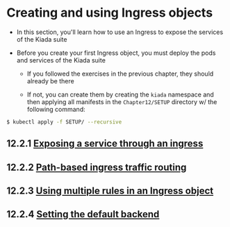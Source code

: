 # Creating and using Ingress objects

* In this section, you'll learn how to use an Ingress to expose the services of the Kiada suite

* Before you create your first Ingress object, you must deploy the pods and services of the Kiada suite

  * If you followed the exercises in the previous chapter, they should already be there

  * If not, you can create them by creating the `kiada` namespace and then applying all manifests in the `Chapter12/SETUP` directory w/ the following command:

```zsh
$ kubectl apply -f SETUP/ --recursive
```

## 12.2.1 [Exposing a service through an ingress](expose-service-through-ingress/README.md)

## 12.2.2 [Path-based ingress traffic routing](path-based-ingress-traffic-routing/README.md)

## 12.2.3 [Using multiple rules in an Ingress object](multiple-rules-in-an-ingress-object/README.md)

## 12.2.4 [Setting the default backend](default-backend/README.md)
